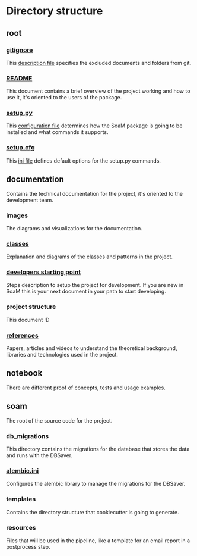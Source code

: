 # Directory structure

## root
### [gitignore](../.gitignore)
This [description file](https://git-scm.com/docs/gitignore) specifies the excluded documents and folders from git.

### [README](../README.md)
This document contains a brief overview of the project working and how to use it, it's oriented to the users of the
package.

### [setup.py](../setup.py)
This [configuration file](https://packaging.python.org/guides/distributing-packages-using-setuptools/#setup-py)
determines how the SoaM package is going to be installed and what commands it supports.
 
### [setup.cfg](../setup.cfg)
This [ini file](https://packaging.python.org/guides/distributing-packages-using-setuptools/#setup-cfg) defines default
options for the setup.py commands.

## documentation
Contains the technical documentation for the project, it's oriented to the development team.

### images
The diagrams and visualizations for the documentation.

### [classes](classes.md)
Explanation and diagrams of the classes and patterns in the project.

### [developers starting point](developers_starting_point.md)
Steps description to setup the project for development. If you are new in SoaM this is your next document in your path
to start developing.

### project structure
This document :D

### [references](references.md)
Papers, articles and videos to understand the theoretical background, libraries and technologies used in the project.

[//comment]: # (TODO: ### architecture)
[//comment]: # (TODO: create some expected or possible architecture implementations.)

## notebook
There are different proof of concepts, tests and usage examples.

## soam
The root of the source code for the project.

### db_migrations
This directory contains the migrations for the database that stores the data and runs with the DBSaver.

### [alembic.ini](../soam/alembic.ini)
Configures the alembic library to manage the migrations for the DBSaver.

### templates
Contains the directory structure that cookiecutter is going to generate.

### resources
Files that will be used in the pipeline, like a template for an email report in a postprocess step.

[//comment]: # (TODO: review if this directory is outdated or not used any more.)
